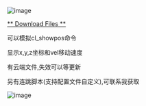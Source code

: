 ![image](http://222.187.238.84:4232/picture/showpos.png)

[** Download Files **](http://222.187.238.84:4232/files/)

可以模拟cl_showpos命令

显示x,y,z坐标和vel移动速度

有云端文件,失效可以等更新

另有连跳脚本(支持配置文件自定义),可联系我获取

![image](http://222.187.238.84:4232/picture/1.png)
